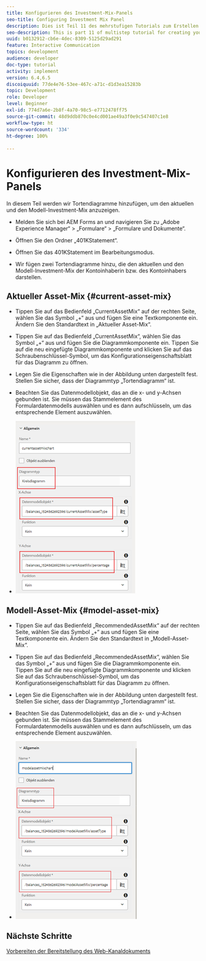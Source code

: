 ```yaml
---
title: Konfigurieren des Investment-Mix-Panels
seo-title: Configuring Investment Mix Panel
description: Dies ist Teil 11 des mehrstufigen Tutorials zum Erstellen Ihres ersten interaktiven Kommunikationsdokuments. In diesem Teil werden wir Tortendiagramme hinzufügen, um den aktuellen und den Modell-Investment-Mix anzuzeigen.
seo-description: This is part 11 of multistep tutorial for creating your first interactive communications document.In this part, we will add pie charts to display the current and model investment mix.
uuid: b0132912-cb6e-4dec-8309-5125d29ad291
feature: Interactive Communication
topics: development
audience: developer
doc-type: tutorial
activity: implement
version: 6.4,6.5
discoiquuid: 77de4e76-53ee-467c-a71c-d1d3ea15283b
topic: Development
role: Developer
level: Beginner
exl-id: 774d7a6e-2b8f-4a70-98c5-e7712478ff75
source-git-commit: 48d9ddb870c0e4cd001ae49a3f0e9c547407c1e8
workflow-type: ht
source-wordcount: '334'
ht-degree: 100%

---
```


# Konfigurieren des Investment-Mix-Panels

In diesem Teil werden wir Tortendiagramme hinzufügen, um den aktuellen und den Modell-Investment-Mix anzuzeigen.

* Melden Sie sich bei AEM Forms an und navigieren Sie zu „Adobe Experience Manager“ > „Formulare“ > „Formulare und Dokumente“.

* Öffnen Sie den Ordner „401KStatement“.

* Öffnen Sie das 401KStatement im Bearbeitungsmodus.

* Wir fügen zwei Tortendiagramme hinzu, die den aktuellen und den Modell-Investment-Mix der Kontoinhaberin bzw. des Kontoinhabers darstellen.

## Aktueller Asset-Mix {#current-asset-mix}

* Tippen Sie auf das Bedienfeld „CurrentAssetMix“ auf der rechten Seite, wählen Sie das Symbol „+“ aus und fügen Sie eine Textkomponente ein. Ändern Sie den Standardtext in „Aktueller Asset-Mix“.

* Tippen Sie auf das Bedienfeld „CurrentAssetMix“, wählen Sie das Symbol „+“ aus und fügen Sie die Diagrammkomponente ein. Tippen Sie auf die neu eingefügte Diagrammkomponente und klicken Sie auf das Schraubenschlüssel-Symbol, um das Konfigurationseigenschaftsblatt für das Diagramm zu öffnen.

* Legen Sie die Eigenschaften wie in der Abbildung unten dargestellt fest. Stellen Sie sicher, dass der Diagrammtyp „Tortendiagramm“ ist.

* Beachten Sie das Datenmodellobjekt, das an die x- und y-Achsen gebunden ist. Sie müssen das Stammelement des Formulardatenmodells auswählen und es dann aufschlüsseln, um das entsprechende Element auszuwählen.

* ![currentassetmix](assets/currentassetmixchart.png)

## Modell-Asset-Mix {#model-asset-mix}

* Tippen Sie auf das Bedienfeld „RecommendedAssetMix“ auf der rechten Seite, wählen Sie das Symbol „+“ aus und fügen Sie eine Textkomponente ein. Ändern Sie den Standardtext in „Modell-Asset-Mix“.

* Tippen Sie auf das Bedienfeld „RecommendedAssetMix“, wählen Sie das Symbol „+“ aus und fügen Sie die Diagrammkomponente ein. Tippen Sie auf die neu eingefügte Diagrammkomponente und klicken Sie auf das Schraubenschlüssel-Symbol, um das Konfigurationseigenschaftsblatt für das Diagramm zu öffnen.

* Legen Sie die Eigenschaften wie in der Abbildung unten dargestellt fest. Stellen Sie sicher, dass der Diagrammtyp „Tortendiagramm“ ist.

* Beachten Sie das Datenmodellobjekt, das an die x- und y-Achsen gebunden ist. Sie müssen das Stammelement des Formulardatenmodells auswählen und es dann aufschlüsseln, um das entsprechende Element auszuwählen.

* ![assettype](assets/modelassettypechart.png)

## Nächste Schritte

[Vorbereiten der Bereitstellung des Web-Kanaldokuments](./parttwelve.md)
